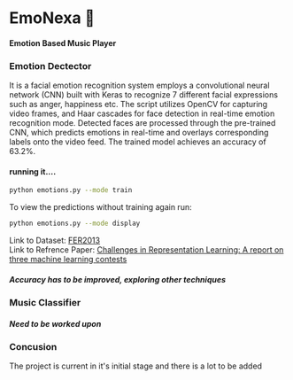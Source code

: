 # EmoNexa 🎵
#### Emotion Based Music Player

### Emotion Dectector

<p> It is a facial emotion recognition system employs a convolutional neural network (CNN) built with Keras to recognize 7 different facial expressions such as anger, happiness etc. The script utilizes OpenCV for capturing video frames, and Haar cascades for face detection in real-time emotion recognition mode. Detected faces are processed through the pre-trained CNN, which predicts emotions in real-time and overlays corresponding labels onto the video feed. The trained model achieves an accuracy of 63.2%.  </p>

#### running it....

```bash
python emotions.py --mode train
```

To view the predictions without training again run:  

```bash
python emotions.py --mode display
```

Link to Dataset: [FER2013](https://www.kaggle.com/datasets/deadskull7/fer2013/)
<br>
Link to Refrence Paper: [Challenges in Representation Learning: A report
on three machine learning contests](https://arxiv.org/pdf/1307.0414.pdf)

##### Accuracy has to be improved, exploring other techniques

### Music Classifier

##### Need to be worked upon

### Concusion

<p> The project is current in it's initial stage and there is a lot to be added </p>

